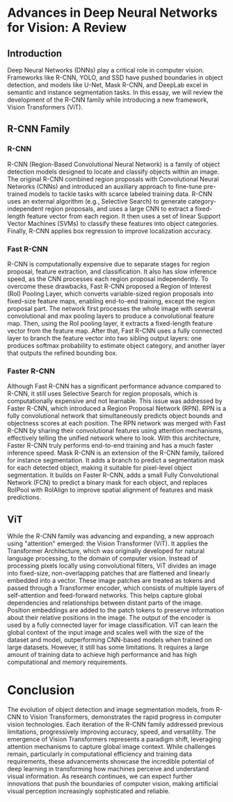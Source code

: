 # Advances in Deep Neural Networks for Vision: A Review

## Introduction
Deep Neural Networks (DNNs) play a critical role in computer vision. Frameworks like R-CNN, YOLO, and SSD have pushed boundaries in object detection, and models like U-Net, Mask R-CNN, and DeepLab excel in semantic and instance segmentation tasks. In this essay, we will review the development of the R-CNN family while introducing a new framework, Vision Transformers (ViT).
## R-CNN Family
### R-CNN
R-CNN (Region-Based Convolutional Neural Network) is a family of object detection models designed to locate and classify objects within an image. The original R-CNN combined region proposals with Convolutional Neural Networks (CNNs) and introduced an auxiliary approach to fine-tune pre-trained models to tackle tasks with scarce labeled training data. R-CNN uses an external algorithm (e.g., Selective Search) to generate category-independent region proposals, and uses a large CNN to extract a fixed-length feature vector from each region. It then uses a set of linear Support Vector Machines (SVMs) to classify these features into object categories. Finally, R-CNN applies box regression to improve localization accuracy.
### Fast R-CNN
R-CNN is computationally expensive due to separate stages for region proposal, feature extraction, and classification. It also has slow inference speed, as the CNN processes each region proposal independently.
To overcome these drawbacks, Fast R-CNN proposed a Region of Interest (RoI) Pooling Layer, which converts variable-sized region proposals into fixed-size feature maps, enabling end-to-end training, except the region proposal part. The network first processes the whole image with several convolutional and max pooling layers to produce a convolutional feature map. Then, using the RoI pooling layer, it extracts a fixed-length feature vector from the feature map. After that, Fast R-CNN uses a fully connected layer to branch the feature vector into two sibling output layers: one produces softmax probability to estimate object category, and another layer that outputs the refined bounding box.
### Faster R-CNN
Although Fast R-CNN has a significant performance advance compared to R-CNN, it still uses Selective Search for region proposals, which is computationally expensive and not learnable. This issue was addressed by Faster R-CNN, which introduced a Region Proposal Network (RPN). RPN is a fully convolutional network that simultaneously predicts object bounds and objectness scores at each position. The RPN network was merged with Fast R-CNN by sharing their convolutional features using attention mechanisms, effectively telling the unified network where to look. With this architecture, Faster R-CNN truly performs end-to-end training and has a much faster inference speed.
Mask R-CNN is an extension of the R-CNN family, tailored for instance segmentation. It adds a branch to predict a segmentation mask for each detected object, making it suitable for pixel-level object segmentation. It builds on Faster R-CNN, adds a small Fully Convolutional Network (FCN) to predict a binary mask for each object, and replaces RoIPool with RoIAlign to improve spatial alignment of features and mask predictions.
## ViT
While the R-CNN family was advancing and expanding, a new approach using "attention" emerged: the Vision Transformer (ViT). It applies the Transformer Architecture, which was originally developed for natural language processing, to the domain of computer vision.
Instead of processing pixels locally using convolutional filters, ViT divides an image into fixed-size, non-overlapping patches that are flattened and linearly embedded into a vector. These image patches are treated as tokens and passed through a Transformer encoder, which consists of multiple layers of self-attention and feed-forward networks. This helps capture global dependencies and relationships between distant parts of the image. Position embeddings are added to the patch tokens to preserve information about their relative positions in the image. The output of the encoder is used by a fully connected layer for image classification.
ViT can learn the global context of the input image and scales well with the size of the dataset and model, outperforming CNN-based models when trained on large datasets. However, it still has some limitations. It requires a large amount of training data to achieve high performance and has high computational and memory requirements.
# Conclusion
The evolution of object detection and image segmentation models, from R-CNN to Vision Transformers, demonstrates the rapid progress in computer vision technologies. Each iteration of the R-CNN family addressed previous limitations, progressively improving accuracy, speed, and versatility. The emergence of Vision Transformers represents a paradigm shift, leveraging attention mechanisms to capture global image context. While challenges remain, particularly in computational efficiency and training data requirements, these advancements showcase the incredible potential of deep learning in transforming how machines perceive and understand visual information. As research continues, we can expect further innovations that push the boundaries of computer vision, making artificial visual perception increasingly sophisticated and reliable.